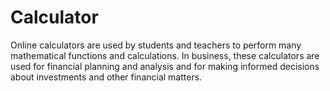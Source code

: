 # Calculator
Online calculators are used by students and teachers to perform many mathematical functions and calculations. In business, these calculators are used for financial planning and analysis and for making informed decisions about investments and other financial matters.
